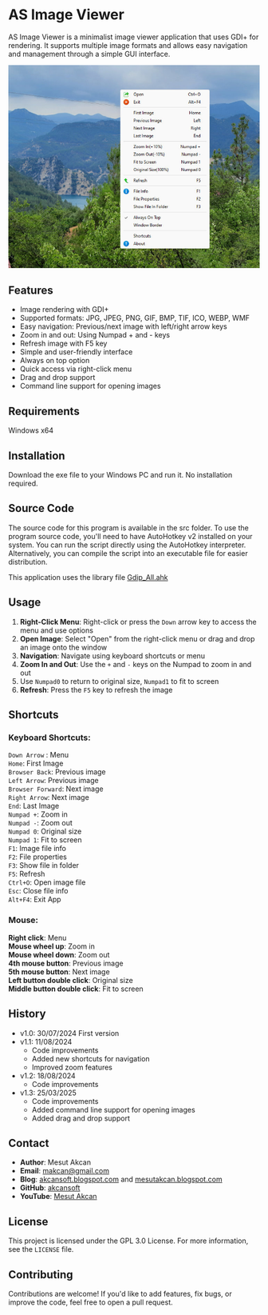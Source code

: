 # AS Image Viewer

AS Image Viewer is a minimalist image viewer application that uses GDI+ for rendering. It supports multiple image formats and allows easy navigation and management through a simple GUI interface.

![Screenshot v1.1](https://github.com/akcansoft/AS-Image-Viewer/blob/main/src/ss-v1.1.jpg "Screenshot v1.1")

## Features

- Image rendering with GDI+
- Supported formats: JPG, JPEG, PNG, GIF, BMP, TIF, ICO, WEBP, WMF
- Easy navigation: Previous/next image with left/right arrow keys
- Zoom in and out: Using Numpad + and - keys
- Refresh image with F5 key
- Simple and user-friendly interface
- Always on top option
- Quick access via right-click menu
- Drag and drop support
- Command line support for opening images

## Requirements

Windows x64

## Installation

Download the exe file to your Windows PC and run it. No installation required.

## Source Code

The source code for this program is available in the src folder. To use the program source code, you'll need to have AutoHotkey v2 installed on your system. You can run the script directly using the AutoHotkey interpreter. Alternatively, you can compile the script into an executable file for easier distribution.

This application uses the library file [Gdip_All.ahk](https://github.com/buliasz/AHKv2-Gdip/blob/master/Gdip_All.ahk)

## Usage

1. **Right-Click Menu**: Right-click or press the `Down` arrow key to access the menu and use options
2. **Open Image**: Select "Open" from the right-click menu or drag and drop an image onto the window
3. **Navigation**: Navigate using keyboard shortcuts or menu
4. **Zoom In and Out**: Use the `+` and `-` keys on the Numpad to zoom in and out
5. Use `Numpad0` to return to original size, `Numpad1` to fit to screen
6. **Refresh**: Press the `F5` key to refresh the image

## Shortcuts

### Keyboard Shortcuts:

`Down Arrow` : Menu\
`Home`: First Image\
`Browser Back`: Previous image\
`Left Arrow`: Previous image\
`Browser Forward`: Next image\
`Right Arrow`: Next image\
`End`: Last Image\
`Numpad +`: Zoom in\
`Numpad -`: Zoom out\
`Numpad 0`: Original size\
`Numpad 1`: Fit to screen\
`F1`: Image file info\
`F2`: File properties\
`F3`: Show file in folder\
`F5`: Refresh\
`Ctrl+O`: Open image file\
`Esc`: Close file info\
`Alt+F4`: Exit App

### Mouse:

**Right click**: Menu\
**Mouse wheel up**: Zoom in\
**Mouse wheel down**: Zoom out\
**4th mouse button**: Previous image\
**5th mouse button**: Next image\
**Left button double click**: Original size\
**Middle button double click**: Fit to screen

## History

- v1.0: 30/07/2024 First version
- v1.1: 11/08/2024
  - Code improvements
  - Added new shortcuts for navigation
  - Improved zoom features
- v1.2: 18/08/2024
  - Code improvements
- v1.3: 25/03/2025
  - Code improvements
  - Added command line support for opening images
  - Added drag and drop support

## Contact

- **Author**: Mesut Akcan
- **Email**: <makcan@gmail.com>
- **Blog**: [akcansoft.blogspot.com](http://akcansoft.blogspot.com) and [mesutakcan.blogspot.com](http://mesutakcan.blogspot.com)
- **GitHub**: [akcansoft](http://github.com/akcansoft)
- **YouTube**: [Mesut Akcan](http://youtube.com/mesutakcan)

## License

This project is licensed under the GPL 3.0 License. For more information, see the `LICENSE` file.

## Contributing
Contributions are welcome! If you'd like to add features, fix bugs, or improve the code, feel free to open a pull request.
